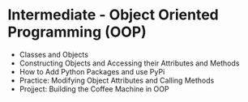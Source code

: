 # Intermediate - Object Oriented Programming (OOP)
- Classes and Objects
- Constructing Objects and Accessing their Attributes and Methods
- How to Add Python Packages and use PyPi
- Practice: Modifying Object Attributes and Calling Methods
- Projject: Building the Coffee Machine in OOP

